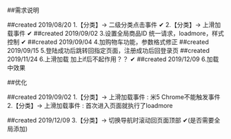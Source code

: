 ##需求说明

##created 2019/08/20
1.【分类】-> 二级分类点击事件     ✔
2.【分类】-> 上滑加载事件     ✔
##created 2019/09/02
3.设置全局商品ID 统一请求，loadmore，样式控制     ✔
##created 2019/09/04
4.加购物车功能，参数格式修正
##created 2019/09/15
5.登陆成功后跳转回指定页面，注册成功后回登录页
##created 2019/11/24
6.上滑加载 加上if后不起作用？？     ✔
##created 2019/12/09
6.加载中效果


##优化

##created 2019/09/02
1.【分类】-> 上滑加载事件 : 米5 Chrome不能触发事件
2.【分类】-> 上滑加载事件 : 首次进入页面就执行了loadmore

##created 2019/12/09
3.【分类】-> 切换导航时滚动回页面顶部     ✔(是否需要全局添加)
